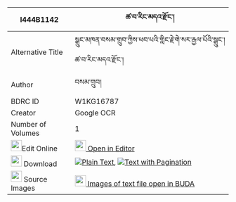 |I444B1142|ཚ་བ་རིང་མདའ་རྫོང་། 
| --- | --- 
|Alternative Title |སྒྲུང་མཁན་བསམ་གྲུབ་ཀྱིས་ཕབ་པའི་གླིང་རྗེ་གེ་སར་རྒྱལ་པོའི་སྒྲུང་། ཚ་བ་རིང་མདའ་རྫོང་།
|Author| བསམ་གྲུབ།
|BDRC ID | W1KG16787
|Creator | Google OCR
|Number of Volumes| 1
|<img width="25" src="https://img.icons8.com/color/25/000000/edit-property.png">Edit Online| [<img width="25" src="https://avatars.githubusercontent.com/u/45091458?s=200&v=4"> Open in Editor](http://editor.openpecha.org/I444B1142)
|<img width="25" src="https://img.icons8.com/fluent/48/000000/download-2.png"/>  Download | [![](https://img.icons8.com/color/20/000000/txt.png)Plain Text](https://github.com/Openpecha/I444B1142/releases/download/v2/tsawa_ring_da_dzong_plain_I444B1142.zip), [![](https://img.icons8.com/color/20/000000/txt.png)Text with Pagination](https://github.com/Openpecha/I444B1142/releases/download/v2/tsawa_ring_da_dzong_pages_I444B1142.zip)
|<img width="25" src="https://img.icons8.com/plasticine/100/000000/pictures-folder.png"/>  Source Images | [<img width="25" src="https://library.bdrc.io/icons/BUDA-small.svg"> Images of text file open in BUDA](https://library.bdrc.io/show/bdr:W1KG16787)